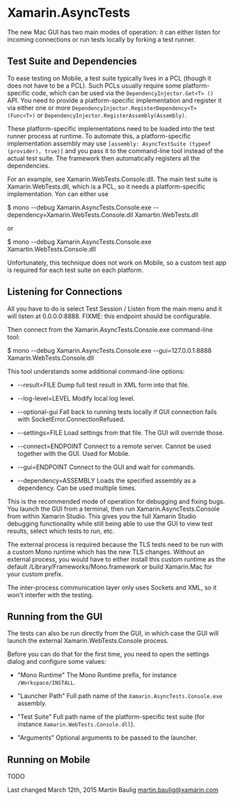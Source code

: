Xamarin.AsyncTests
==================

The new Mac GUI has two main modes of operation: it can either listen for incoming connections or
run tests locally by forking a test runner.

Test Suite and Dependencies
---------------------------

To ease testing on Mobile, a test suite typically lives in a PCL (though it does not have to
be a PCL).  Such PCLs usually require some platform-specific code, which can be used via the
`DependencyInjector.Get<T> ()` API.  You need to provide a platform-specific implementation
and register it via either one or more `DependencyInjector.RegisterDependency<T> (Func<T>)` or
`DependencyInjector.RegisterAssembly(Assembly)`.

These platform-specific implementations need to be loaded into the test runner process at
runtime.  To automate this, a platform-specific implementation assembly may use
`[assembly: AsyncTestSuite (typeof (provider), true)]` and you pass it to the command-line
tool instead of the actual test suite.  The framework then automatically registers all the
dependencies.

For an example, see Xamarin.WebTests.Console.dll.  The main test suite is Xamarin.WebTests.dll,
which is a PCL, so it needs a platform-specific implementation.  Yon can either use

$ mono --debug Xamarin.AsyncTests.Console.exe --dependency=Xamarin.WebTests.Console.dll Xamartin.WebTests.dll

or

$ mono --debug Xamarin.AsyncTests.Console.exe Xamartin.WebTests.Console.dll

Unfortunately, this technique does not work on Mobile, so a custom test app is required for
each test suite on each platform.

Listening for Connections
-------------------------

All you have to do is select Test Session / Listen from the main menu and it will listen
at 0.0.0.0:8888.  FIXME: this endpoint should be configurable.

Then connect from the Xamarin.AsyncTests.Console.exe command-line tool:

$ mono --debug Xamarin.AsyncTests.Console.exe --gui=127.0.0.1:8888 Xamarin.WebTests.Console.dll

This tool understands some additional command-line options:

* --result=FILE
  Dump full test result in XML form into that file.

* --log-level=LEVEL
  Modify local log level.
  
* --optional-gui
  Fall back to running tests locally if GUI connection fails with SocketError.ConnectionRefused.
  
* --settings=FILE
  Load settings from that file.  The GUI will override those.

* --connect=ENDPOINT
  Connect to a remote server.  Cannot be used together with the GUI.  Used for Mobile.
  
* --gui=ENDPOINT
  Connect to the GUI and wait for commands.
  
* --dependency=ASSEMBLY
  Loads the specified assembly as a dependency.  Can be used multiple times.
  
This is the recommended mode of operation for debugging and fixing bugs.  You launch the
GUI from a terminal, then run Xamarin.AsyncTests.Console from within Xamarin Studio.  This
gives you the full Xamarin Studio debugging functionality while still being able to use the
GUI to view test results, select which tests to run, etc.

The external process is required because the TLS tests need to be run with a custom Mono
runtime which has the new TLS changes.  Without an external process, you would have to either
install this custom runtime as the default /Library/Frameworks/Mono.framework or build
Xamarin.Mac for your custom prefix.

The inter-process communication layer only uses Sockets and XML, so it won't interfer with
the testing.

Running from the GUI
--------------------

The tests can also be run directly from the GUI, in which case the GUI will launch the external
Xamarin.WebTests.Console process.

Before you can do that for the first time, you need to open the settings dialog and configure
some values:

* "Mono Runtime"
  The Mono Runtime prefix, for instance `/Workspace/INSTALL`.

* "Launcher Path"
  Full path name of the `Xamarin.AsyncTests.Console.exe` assembly.
  
* "Test Suite"
  Full path name of the platform-specific test suite (for instance `Xamarin.WebTests.Console.dll`).
  
* "Arguments"
  Optional arguments to be passed to the launcher.
  
Running on Mobile
-----------------

TODO


Last changed March 12th, 2015
Martin Baulig <martin.baulig@xamarin.com>

